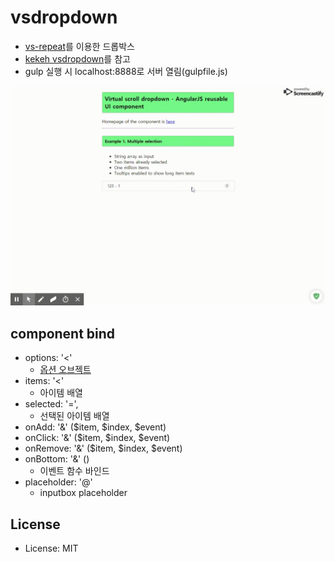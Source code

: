 # vsdropdown
- [vs-repeat](https://github.com/kamilkp/angular-vs-repeat)를 이용한 드롭박스
- [kekeh vsdropdown](https://github.com/kekeh/vsdropdown)를 참고
- gulp 실행 시 localhost:8888로 서버 열림(gulpfile.js)

![Alt text](example.gif)

## component bind
- options: '<'    
    - [옵션 오브젝트](src/controller.js)
- items: '<'
    - 아이템 배열
- selected: '=',
    - 선택된 아이템 배열
- onAdd: '&' ($item, $index, $event)
- onClick: '&' ($item, $index, $event)
- onRemove: '&' ($item, $index, $event)
- onBottom: '&' ()
    - 이벤트 함수 바인드
- placeholder: '@'
    - inputbox placeholder

## License
* License: MIT
